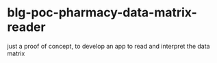 # blg-poc-pharmacy-data-matrix-reader
just a proof of concept, to develop an app to read and interpret the data matrix

